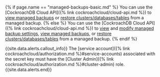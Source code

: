 {% if page.name == "managed-backups-basic.md" %}
You can use the [CockroachDB Cloud API]({% link cockroachcloud/cloud-api.md %}) to [view managed backups](#view-managed-backups) or [restore clusters/databases/tables](#restore-from-a-managed-backup) from a managed backup.
{% else %}
You can use the [CockroachDB Cloud API]({% link cockroachcloud/cloud-api.md %}) to [view](#get-information-on-backup-settings) and [modify managed backup settings](#modify-backup-settings-on-a-cluster), [view managed backups](#view-managed-backups), or [restore clusters/databases/tables](#restore-from-a-managed-backup) from a managed backup.
{% endif %}

{{site.data.alerts.callout_info}}
The [service account]({% link cockroachcloud/authorization.md %}#service-accounts) associated with the secret key must have the [Cluster Admin]({% link cockroachcloud/authorization.md %}#cluster-admin) role.
{{site.data.alerts.end}}